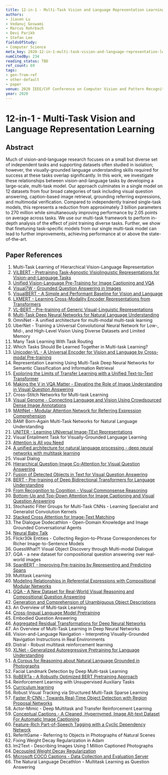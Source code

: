 ```yaml
---
title: 12-in-1 - Multi-Task Vision and Language Representation Learning
authors:
- Jiasen Lu
- Vedanuj Goswami
- Marcus Rohrbach
- Devi Parikh
- Stefan Lee
fieldsOfStudy:
- Computer Science
meta_key: 2020-12-in-1-multi-task-vision-and-language-representation-learning
numCitedBy: 234
reading_status: TBD
ref_count: 69
tags:
- gen-from-ref
- other-default
- paper
venue: 2020 IEEE/CVF Conference on Computer Vision and Pattern Recognition (CVPR)
year: 2020
---
```


# 12-in-1 - Multi-Task Vision and Language Representation Learning

## Abstract

Much of vision-and-language research focuses on a small but diverse set of independent tasks and supporting datasets often studied in isolation; however, the visually-grounded language understanding skills required for success at these tasks overlap significantly. In this work, we investigate these relationships between vision-and-language tasks by developing a large-scale, multi-task model. Our approach culminates in a single model on 12 datasets from four broad categories of task including visual question answering, caption-based image retrieval, grounding referring expressions, and multimodal verification. Compared to independently trained single-task models, this represents a reduction from approximately 3 billion parameters to 270 million while simultaneously improving performance by 2.05 points on average across tasks. We use our multi-task framework to perform in-depth analysis of the effect of joint training diverse tasks. Further, we show that finetuning task-specific models from our single multi-task model can lead to further improvements, achieving performance at or above the state-of-the-art.

## Paper References

1. Multi-Task Learning of Hierarchical Vision-Language Representation
2. [ViLBERT - Pretraining Task-Agnostic Visiolinguistic Representations for Vision-and-Language Tasks](2019-vilbert-pretraining-task-agnostic-visiolinguistic-representations-for-vision-and-language-tasks)
3. [Unified Vision-Language Pre-Training for Image Captioning and VQA](2020-unified-vision-language-pre-training-for-image-captioning-and-vqa)
4. [Visual7W - Grounded Question Answering in Images](2016-visual7w-grounded-question-answering-in-images)
5. [VisualBERT - A Simple and Performant Baseline for Vision and Language](2019-visualbert-a-simple-and-performant-baseline-for-vision-and-language)
6. [LXMERT - Learning Cross-Modality Encoder Representations from Transformers](2019-lxmert-learning-cross-modality-encoder-representations-from-transformers)
7. [VL-BERT - Pre-training of Generic Visual-Linguistic Representations](2020-vl-bert-pre-training-of-generic-visual-linguistic-representations)
8. [Multi-Task Deep Neural Networks for Natural Language Understanding](2019-multi-task-deep-neural-networks-for-natural-language-understanding)
9. OmniNet - A unified architecture for multi-modal multi-task learning
10. UberNet - Training a Universal Convolutional Neural Network for Low-, Mid-, and High-Level Vision Using Diverse Datasets and Limited Memory
11. Many Task Learning With Task Routing
12. Which Tasks Should Be Learned Together in Multi-task Learning?
13. [Unicoder-VL - A Universal Encoder for Vision and Language by Cross-modal Pre-training](2020-unicoder-vl-a-universal-encoder-for-vision-and-language-by-cross-modal-pre-training)
14. Representation Learning Using Multi-Task Deep Neural Networks for Semantic Classification and Information Retrieval
15. [Exploring the Limits of Transfer Learning with a Unified Text-to-Text Transformer](2020-exploring-the-limits-of-transfer-learning-with-a-unified-text-to-text-transformer)
16. [Making the V in VQA Matter - Elevating the Role of Image Understanding in Visual Question Answering](2017-making-the-v-in-vqa-matter-elevating-the-role-of-image-understanding-in-visual-question-answering)
17. Cross-Stitch Networks for Multi-task Learning
18. [Visual Genome - Connecting Language and Vision Using Crowdsourced Dense Image Annotations](2016-visual-genome-connecting-language-and-vision-using-crowdsourced-dense-image-annotations)
19. [MAttNet - Modular Attention Network for Referring Expression Comprehension](2018-mattnet-modular-attention-network-for-referring-expression-comprehension)
20. BAM! Born-Again Multi-Task Networks for Natural Language Understanding
21. [UNITER - Learning UNiversal Image-TExt Representations](2019-uniter-learning-universal-image-text-representations)
22. Visual Entailment Task for Visually-Grounded Language Learning
23. [Attention is All you Need](2017-attention-is-all-you-need)
24. [A unified architecture for natural language processing - deep neural networks with multitask learning](2008-a-unified-architecture-for-natural-language-processing-deep-neural-networks-with-multitask-learning)
25. Visual Dialog
26. [Hierarchical Question-Image Co-Attention for Visual Question Answering](2016-hierarchical-question-image-co-attention-for-visual-question-answering)
27. [Fusion of Detected Objects in Text for Visual Question Answering](2019-fusion-of-detected-objects-in-text-for-visual-question-answering)
28. [BERT - Pre-training of Deep Bidirectional Transformers for Language Understanding](2019-bert.md)
29. [From Recognition to Cognition - Visual Commonsense Reasoning](2019-from-recognition-to-cognition-visual-commonsense-reasoning)
30. [Bottom-Up and Top-Down Attention for Image Captioning and Visual Question Answering](2018-bottom-up-and-top-down-attention-for-image-captioning-and-visual-question-answering)
31. Stochastic Filter Groups for Multi-Task CNNs - Learning Specialist and Generalist Convolution Kernels
32. [Stacked Cross Attention for Image-Text Matching](2018-stacked-cross-attention-for-image-text-matching)
33. The Dialogue Dodecathlon - Open-Domain Knowledge and Image Grounded Conversational Agents
34. [Neural Baby Talk](2018-neural-baby-talk)
35. Flickr30k Entities - Collecting Region-to-Phrase Correspondences for Richer Image-to-Sentence Models
36. GuessWhat?! Visual Object Discovery through Multi-modal Dialogue
37. GQA - a new dataset for compositional question answering over real-world images
38. [SpanBERT - Improving Pre-training by Representing and Predicting Spans](2020-spanbert-improving-pre-training-by-representing-and-predicting-spans)
39. Multitask Learning
40. [Modeling Relationships in Referential Expressions with Compositional Modular Networks](2017-modeling-relationships-in-referential-expressions-with-compositional-modular-networks)
41. [GQA - A New Dataset for Real-World Visual Reasoning and Compositional Question Answering](2019-gqa-a-new-dataset-for-real-world-visual-reasoning-and-compositional-question-answering)
42. [Generation and Comprehension of Unambiguous Object Descriptions](2016-generation-and-comprehension-of-unambiguous-object-descriptions)
43. An Overview of Multi-task Learning
44. [Cross-lingual Language Model Pretraining](2019-cross-lingual-language-model-pretraining)
45. Embodied Question Answering
46. [Aggregated Residual Transformations for Deep Neural Networks](2017-aggregated-residual-transformations-for-deep-neural-networks)
47. An Overview of Multi-Task Learning in Deep Neural Networks
48. Vision-and-Language Navigation - Interpreting Visually-Grounded Navigation Instructions in Real Environments
49. Distral - Robust multitask reinforcement learning
50. [XLNet - Generalized Autoregressive Pretraining for Language Understanding](2019-xlnet-generalized-autoregressive-pretraining-for-language-understanding)
51. [A Corpus for Reasoning about Natural Language Grounded in Photographs](2019-a-corpus-for-reasoning-about-natural-language-grounded-in-photographs)
52. Facial Landmark Detection by Deep Multi-task Learning
53. [RoBERTa - A Robustly Optimized BERT Pretraining Approach](2019-roberta-a-robustly-optimized-bert-pretraining-approach)
54. Reinforcement Learning with Unsupervised Auxiliary Tasks
55. [Curriculum learning](2009-curriculum-learning)
56. Robust Visual Tracking via Structured Multi-Task Sparse Learning
57. [Faster R-CNN - Towards Real-Time Object Detection with Region Proposal Networks](2015-faster-r-cnn-towards-real-time-object-detection-with-region-proposal-networks)
58. Actor-Mimic - Deep Multitask and Transfer Reinforcement Learning
59. [Conceptual Captions - A Cleaned, Hypernymed, Image Alt-text Dataset For Automatic Image Captioning](2018-conceptual-captions-a-cleaned-hypernymed-image-alt-text-dataset-for-automatic-image-captioning)
60. [Feature-Rich Part-of-Speech Tagging with a Cyclic Dependency Network](2003-feature-rich-part-of-speech-tagging-with-a-cyclic-dependency-network)
61. ReferItGame - Referring to Objects in Photographs of Natural Scenes
62. Fixing Weight Decay Regularization in Adam
63. Im2Text - Describing Images Using 1 Million Captioned Photographs
64. [Decoupled Weight Decay Regularization](2019-decoupled-weight-decay-regularization)
65. [Microsoft COCO Captions - Data Collection and Evaluation Server](2015-microsoft-coco-captions-data-collection-and-evaluation-server)
66. The Natural Language Decathlon - Multitask Learning as Question Answering
